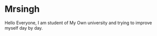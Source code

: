 # Mrsingh
Hello Everyone, I am student of My Own university and trying to improve myself day by day.

